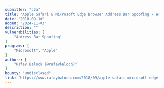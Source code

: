 ```yaml
---
submitter: "c2a"
title: "Apple Safari & Microsoft Edge Browser Address Bar Spoofing - Writeup"
date: "2018-09-10"
added: "2024-11-03"
description: ""
vulnerabilities: [
    "Address Bar Spoofing"
]
programs: [
    "Microsoft", "Apple"
]
authors: [
    "Rafay Baloch (@rafaybaloch)"
]
bounty: "undisclosed"
link: "https://www.rafaybaloch.com/2018/09/apple-safari-microsoft-edge-browser.html"
---
```




